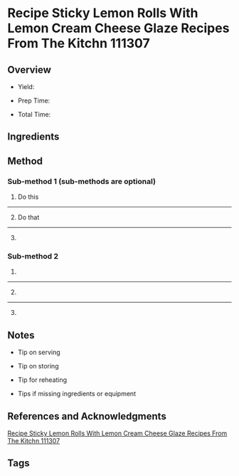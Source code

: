 # Recipe Sticky Lemon Rolls With Lemon Cream Cheese Glaze Recipes From The Kitchn 111307

## Overview

- Yield:

- Prep Time:

- Total Time:

## Ingredients



## Method

### Sub-method 1 (sub-methods are optional)

1. Do this
---
2. Do that
---
3.

### Sub-method 2

1.
---
2.
---
3.

## Notes

- Tip on serving

- Tip on storing

- Tip for reheating

- Tips if missing ingredients or equipment

## References and Acknowledgments

[Recipe Sticky Lemon Rolls With Lemon Cream Cheese Glaze Recipes From The Kitchn 111307](http://www.thekitchn.com/recipe-sticky-lemon-rolls-with-lemon-cream-cheese-glaze-recipes-from-the-kitchn-111307)

## Tags


